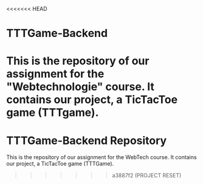 <<<<<<< HEAD
# TTTGame-Backend
This is the repository of our assignment for the "Webtechnologie" course. It contains our project, a TicTacToe game (TTTgame). 
=======
# TTTGame-Backend Repository
This is the repository of our assignment for the WebTech course. It contains our project, a TicTacToe game (TTTGame). 
>>>>>>> a3887f2 (PROJECT RESET)
